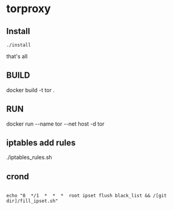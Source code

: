 # torproxy

## Install
```
./install
```
that's all

## BUILD

docker build -t tor .

## RUN

docker run --name tor --net host -d tor

## iptables add rules

./iptables_rules.sh

## crond
<code>
echo "0  */1  *  *  *  root ipset flush black_list && /[git dir]/fill_ipset.sh"
</code>
